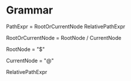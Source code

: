 # Grammar

PathExpr = RootOrCurrentNode RelativePathExpr

RootOrCurrentNode = RootNode / CurrentNode

RootNode = "$"

CurrentNode = "@"

RelativePathExpr 


